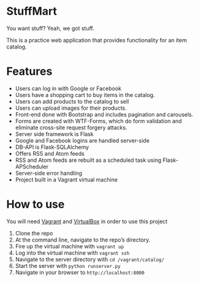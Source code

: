 # StuffMart
You want stuff? Yeah, we got stuff.

This is a practice web application that provides functionality for an item catalog.

# Features
* Users can log in with Google or Facebook
* Users have a shopping cart to buy items in the catalog.
* Users can add products to the catalog to sell
* Users can upload images for their products.
* Front-end done with Bootstrap and includes pagination and carousels.
* Forms are created with WTF-Forms, which do form validation and eliminate cross-site request forgery attacks.
* Server side framework is Flask
* Google and Facebook logins are handled server-side
* DB-API is Flask-SQLAlchemy
* Offers RSS and Atom feeds
* RSS and Atom feeds are rebuilt as a scheduled task using Flask-APScheduler
* Server-side error handling
* Project built in a Vagrant virtual machine

# How to use
You will need [Vagrant](www.vagrantup.com) and [VirtualBox](www.virtualbox.org) in order to use this project
1. Clone the repo
2. At the command line, navigate to the repo’s directory.
3. Fire up the virtual machine with `vagrant up`
4. Log into the virtual machine with `vagrant ssh`
5. Navigate to the server directory with `cd /vagrant/catalog/`
6. Start the server with `python runserver.py`
7. Navigate in your browser to `http://localhost:8000`